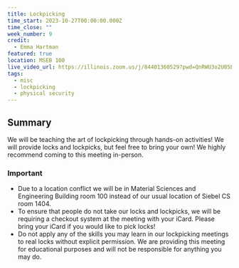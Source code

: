 ```yaml
---
title: Lockpicking
time_start: 2023-10-27T00:00:00.000Z
time_close: ""
week_number: 9
credit:
  - Emma Hartman
featured: true
location: MSEB 100
live_video_url: https://illinois.zoom.us/j/84401360529?pwd=QnRWU3o2U05EUGRtaWdyM3cwZnU0QT09
tags:
  - misc
  - lockpicking
  - physical security
---
```

## Summary

We will be teaching the art of lockpicking through hands-on activities! We will provide locks and lockpicks, but feel free to bring your own! We highly recommend coming to this meeting in-person.

### **Important**

* Due to a location conflict we will be in Material Sciences and Engineering Building room 100 instead of our usual location of Siebel CS room 1404.
* To ensure that people do not take our locks and lockpicks, we will be requiring a checkout system at the meeting with your iCard. Please bring your iCard if you would like to pick locks!
* Do not apply any of the skills you may learn in our lockpicking meetings to real locks without explicit permission. We are providing this meeting for educational purposes and will not be responsible for anything you may do.
